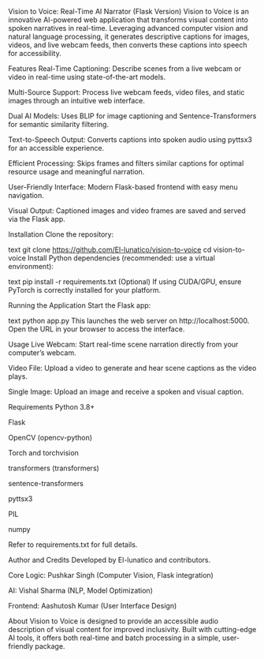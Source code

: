 Vision to Voice: Real-Time AI Narrator (Flask Version)
Vision to Voice is an innovative AI-powered web application that transforms visual content into spoken narratives in real-time. Leveraging advanced computer vision and natural language processing, it generates descriptive captions for images, videos, and live webcam feeds, then converts these captions into speech for accessibility.

Features
Real-Time Captioning: Describe scenes from a live webcam or video in real-time using state-of-the-art models.

Multi-Source Support: Process live webcam feeds, video files, and static images through an intuitive web interface.

Dual AI Models: Uses BLIP for image captioning and Sentence-Transformers for semantic similarity filtering.

Text-to-Speech Output: Converts captions into spoken audio using pyttsx3 for an accessible experience.

Efficient Processing: Skips frames and filters similar captions for optimal resource usage and meaningful narration.

User-Friendly Interface: Modern Flask-based frontend with easy menu navigation.

Visual Output: Captioned images and video frames are saved and served via the Flask app.

Installation
Clone the repository:

text
git clone https://github.com/El-lunatico/vision-to-voice
cd vision-to-voice
Install Python dependencies (recommended: use a virtual environment):

text
pip install -r requirements.txt
(Optional) If using CUDA/GPU, ensure PyTorch is correctly installed for your platform.

Running the Application
Start the Flask app:

text
python app.py
This launches the web server on http://localhost:5000. Open the URL in your browser to access the interface.

Usage
Live Webcam: Start real-time scene narration directly from your computer’s webcam.

Video File: Upload a video to generate and hear scene captions as the video plays.

Single Image: Upload an image and receive a spoken and visual caption.

Requirements
Python 3.8+

Flask

OpenCV (opencv-python)

Torch and torchvision

transformers (transformers)

sentence-transformers

pyttsx3

PIL

numpy

Refer to requirements.txt for full details.

Author and Credits
Developed by El-lunatico and contributors.

Core Logic: Pushkar Singh (Computer Vision, Flask integration)

AI: Vishal Sharma (NLP, Model Optimization)

Frontend: Aashutosh Kumar (User Interface Design)

About
Vision to Voice is designed to provide an accessible audio description of visual content for improved inclusivity. Built with cutting-edge AI tools, it offers both real-time and batch processing in a simple, user-friendly package.
